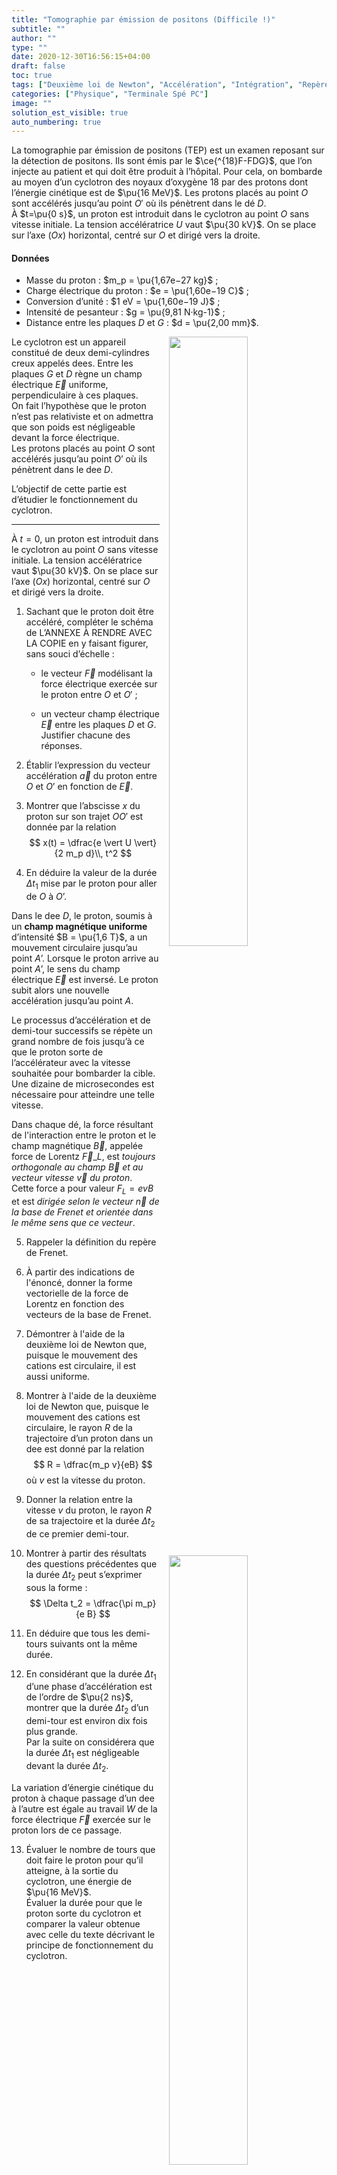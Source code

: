 ```yaml
---
title: "Tomographie par émission de positons (Difficile !)"
subtitle: ""
author: ""
type: ""
date: 2020-12-30T16:56:15+04:00
draft: false
toc: true
tags: ["Deuxième loi de Newton", "Accélération", "Intégration", "Repère de Frenet", "Accélération normale", "Rayon de courbure", "Champ électrique", "Force électrique", "Théorème de l'énergie cinétique"]
categories: ["Physique", "Terminale Spé PC"]
image: ""
solution_est_visible: true
auto_numbering: true
---
```


La tomographie par émission de positons (TEP) est un examen reposant sur la détection de positons. Ils sont émis par le $\ce{^{18}F-FDG}$, que l’on injecte au patient et qui doit être produit à l’hôpital. Pour cela, on bombarde au moyen d’un cyclotron des noyaux d’oxygène 18 par des protons dont l’énergie cinétique est de $\pu{16 MeV}$. Les protons placés au point $O$ sont accélérés jusqu’au point $O'$ où ils pénètrent dans le dé $D$.\
À $t=\pu{0 s}$, un proton est introduit dans le cyclotron au point $O$ sans vitesse initiale. La tension accélératrice $U$ vaut $\pu{30 kV}$. On se place sur l’axe $(Ox)$ horizontal, centré sur $O$ et dirigé vers la droite.

#### Données

- Masse du proton : $m_p = \pu{1,67e−27 kg}$ ;
- Charge électrique du proton : $e = \pu{1,60e−19 C}$ ;
- Conversion d’unité : $1 eV = \pu{1,60e−19 J}$ ;
- Intensité de pesanteur : $g = \pu{9,81 N·kg-1}$ ;
- Distance entre les plaques $D$ et $G$ : $d = \pu{2,00 mm}$.

<img src="/terminales-pc/chap-8/chap-8-10/chap-8-10-1.png" alt="" width="50%" style="float: right; padding-left: 15px;" />

Le cyclotron est un appareil constitué de deux demi-cylindres creux appelés dees. Entre les plaques $G$ et $D$ règne un champ électrique $\vec{E}$ uniforme, perpendiculaire à ces plaques.\
On fait l’hypothèse que le proton n’est pas relativiste et on admettra que son poids est négligeable devant la force électrique.\
Les protons placés au point $O$ sont accélérés jusqu’au point $O’$ où ils pénètrent dans le dee $D$.

L’objectif de cette partie est d’étudier le fonctionnement du cyclotron.

----

<img src="/terminales-pc/chap-8/chap-8-10/chap-8-10-2.png" alt="" width="50%" style="float: right; padding-left: 15px;" />

À $t = 0$, un proton est introduit dans le cyclotron au point $O$ sans vitesse initiale. La tension accélératrice vaut $\pu{30 kV}$. On se place sur l’axe $(Ox)$ horizontal, centré sur $O$ et dirigé vers la droite.

1. Sachant que le proton doit être accéléré, compléter le schéma de L’ANNEXE À RENDRE AVEC LA COPIE en y faisant figurer, sans souci d’échelle :

    - le vecteur $\vec{F}$ modélisant la force électrique exercée sur le proton entre $O$ et $O'$ ;

    - un vecteur champ électrique $\vec{E}$ entre les plaques $D$ et $G$.\
    Justifier chacune des réponses.

2. Établir l’expression du vecteur accélération $\vec{a}$ du proton entre $O$ et $O’$ en fonction de $\vec{E}$.

3. Montrer que l’abscisse $x$ du proton sur son trajet $OO'$ est donnée par la relation
$$
    x(t) = \dfrac{e \vert U \vert}{2 m_p d}\\, t^2
$$

4. En déduire la valeur de la durée $\Delta t_1$ mise par le proton pour aller de $O$ à $O’$.

<img src="/terminales-pc/chap-8/chap-8-10/chap-8-10-3.png" alt="" width="50%" style="float: right; padding-left: 15px;" />

Dans le dee $D$, le proton, soumis à un **champ magnétique uniforme** d’intensité $B = \pu{1,6 T}$, a un mouvement circulaire jusqu’au point $A’$. Lorsque le proton arrive au point $A’$, le sens du champ électrique $\vec{E}$ est inversé. Le proton subit alors une nouvelle accélération jusqu’au point $A$.

Le processus d’accélération et de demi-tour successifs se répète un grand nombre de fois jusqu’à ce que le proton sorte de l’accélérateur avec la vitesse souhaitée pour bombarder la cible.\
Une dizaine de microsecondes est nécessaire pour atteindre une telle vitesse.

Dans chaque dé, la force résultant de l'interaction entre le proton et le champ magnétique $\vec{B}$, appelée force de Lorentz $\vec{F}\_L$, est *toujours orthogonale au champ $\vec{B}$ et au vecteur vitesse $\vec{v}$ du proton*.\
Cette force a pour valeur $F_L = e v B$ et est *dirigée selon le vecteur $\vec{n}$ de la base de Frenet et orientée dans le même sens que ce vecteur*.

5. Rappeler la définition du repère de Frenet.

6. À partir des indications de l'énoncé, donner la forme vectorielle de la force de Lorentz en fonction des vecteurs de la base de Frenet.

7. Démontrer à l'aide de la deuxième loi de Newton que, puisque le mouvement des cations est circulaire, il est aussi uniforme.

8. Montrer à l'aide de la deuxième loi de Newton que, puisque le mouvement des cations est circulaire, le rayon $R$ de la trajectoire d’un proton dans un dee est donné par la relation
$$
    R = \dfrac{m_p v}{eB}
$$
où $v$ est la vitesse du proton.

9. Donner la relation entre la vitesse $v$ du proton, le rayon $R$ de sa trajectoire et la durée $\Delta t_2$ de ce premier demi-tour.

10. Montrer à partir des résultats des questions précédentes que la durée $\Delta t_2$ peut s’exprimer sous la forme :
$$
    \Delta t_2 = \dfrac{\pi m_p}{e B}
$$

11. En déduire que tous les demi-tours suivants ont la même durée.

12. En considérant que la durée $\Delta t_1$ d’une phase d’accélération est de l’ordre de $\pu{2 ns}$, montrer que la durée $\Delta t_2$ d’un demi-tour est environ dix fois plus grande.\
Par la suite on considérera que la durée $\Delta t_1$ est négligeable devant la durée $\Delta t_2$.

La variation d’énergie cinétique du proton à chaque passage d’un dee à l’autre est égale au travail $W$ de la force électrique $\vec{F}$ exercée sur le proton lors de ce passage.

13. Évaluer le nombre de tours que doit faire le proton pour qu’il atteigne, à la sortie du cyclotron, une énergie de $\pu{16 MeV}$.\
Évaluer la durée pour que le proton sorte du cyclotron et comparer la valeur obtenue avec celle du texte décrivant le principe de fonctionnement du cyclotron.
